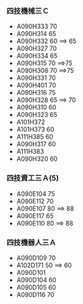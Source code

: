 ### 四技機械三Ｃ
- A090H333   70
- A090H314   65
- A090H332   60  ==> 65
- A090H327   70
- A090H334   65
- A090H315   70  ==>75
- A090H308   70  ==>75
- A090H331   70
- A090H401   70
- A090H316   75
- A090H328   65  ==> 70
- A090H310   60
- A090H323   65
- A101H372
- A101H373   60
- A111H385   60
- A090H317   60
- A111H383
- A090H320   60

### 四技資工三Ａ(5)
- A090E104  75
- A090E112  70
- A090E107  80 ==> 88
- A090E117  65
- A090E110  80  ==> 88

### 四技機器人三Ａ
- A090D109  70
- A102D171  50  ==> 60
- A090D101 
- A090D104  60
- A090D105  60
- A090D116  70
